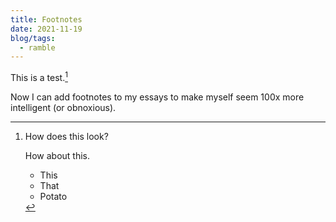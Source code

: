 ```yaml
---
title: Footnotes
date: 2021-11-19
blog/tags:
  - ramble
---
```


This is a test.[^1]

[^1]: How does this look?

    How about this.

    - This
    - That
    - Potato

Now I can add footnotes to my essays to make myself seem 100x more intelligent
(or obnoxious).
